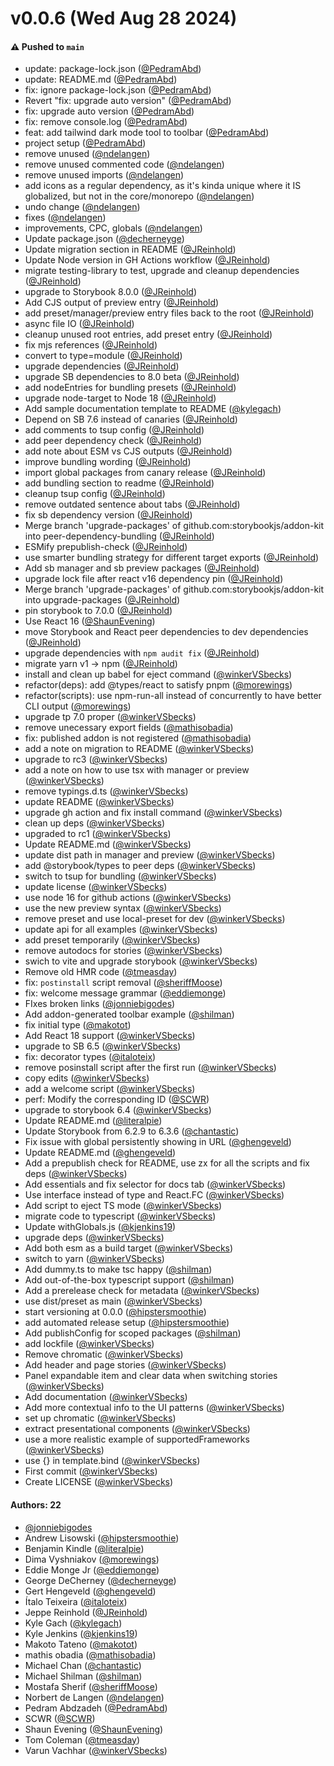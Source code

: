 # v0.0.6 (Wed Aug 28 2024)

#### ⚠️ Pushed to `main`

- update: package-lock.json ([@PedramAbd](https://github.com/PedramAbd))
- update: README.md ([@PedramAbd](https://github.com/PedramAbd))
- fix: ignore package-lock.json ([@PedramAbd](https://github.com/PedramAbd))
- Revert "fix: upgrade auto version" ([@PedramAbd](https://github.com/PedramAbd))
- fix: upgrade auto version ([@PedramAbd](https://github.com/PedramAbd))
- fix: remove console.log ([@PedramAbd](https://github.com/PedramAbd))
- feat: add tailwind dark mode tool to toolbar ([@PedramAbd](https://github.com/PedramAbd))
- project setup ([@PedramAbd](https://github.com/PedramAbd))
- remove unused ([@ndelangen](https://github.com/ndelangen))
- remove unused commented code ([@ndelangen](https://github.com/ndelangen))
- remove unused imports ([@ndelangen](https://github.com/ndelangen))
- add icons as a regular dependency, as it's kinda unique where it IS globalized, but not in the core/monorepo ([@ndelangen](https://github.com/ndelangen))
- undo change ([@ndelangen](https://github.com/ndelangen))
- fixes ([@ndelangen](https://github.com/ndelangen))
- improvements, CPC, globals ([@ndelangen](https://github.com/ndelangen))
- Update package.json ([@decherneyge](https://github.com/decherneyge))
- Update migration section in README ([@JReinhold](https://github.com/JReinhold))
- Update Node version in GH Actions workflow ([@JReinhold](https://github.com/JReinhold))
- migrate testing-library to test, upgrade and cleanup dependencies ([@JReinhold](https://github.com/JReinhold))
- upgrade to Storybook 8.0.0 ([@JReinhold](https://github.com/JReinhold))
- Add CJS output of preview entry ([@JReinhold](https://github.com/JReinhold))
- add preset/manager/preview entry files back to the root ([@JReinhold](https://github.com/JReinhold))
- async file IO ([@JReinhold](https://github.com/JReinhold))
- cleanup unused root entries, add preset entry ([@JReinhold](https://github.com/JReinhold))
- fix mjs references ([@JReinhold](https://github.com/JReinhold))
- convert to type=module ([@JReinhold](https://github.com/JReinhold))
- upgrade dependencies ([@JReinhold](https://github.com/JReinhold))
- upgrade SB dependencies to 8.0 beta ([@JReinhold](https://github.com/JReinhold))
- add nodeEntries for bundling presets ([@JReinhold](https://github.com/JReinhold))
- upgrade node-target to Node 18 ([@JReinhold](https://github.com/JReinhold))
- Add sample documentation template to README ([@kylegach](https://github.com/kylegach))
- Depend on SB 7.6 instead of canaries ([@JReinhold](https://github.com/JReinhold))
- add comments to tsup config ([@JReinhold](https://github.com/JReinhold))
- add peer dependency check ([@JReinhold](https://github.com/JReinhold))
- add note about ESM vs CJS outputs ([@JReinhold](https://github.com/JReinhold))
- improve bundling wording ([@JReinhold](https://github.com/JReinhold))
- import global packages from canary release ([@JReinhold](https://github.com/JReinhold))
- add bundling section to readme ([@JReinhold](https://github.com/JReinhold))
- cleanup tsup config ([@JReinhold](https://github.com/JReinhold))
- remove outdated sentence about tabs ([@JReinhold](https://github.com/JReinhold))
- fix sb dependency version ([@JReinhold](https://github.com/JReinhold))
- Merge branch 'upgrade-packages' of github.com:storybookjs/addon-kit into peer-dependency-bundling ([@JReinhold](https://github.com/JReinhold))
- ESMify prepublish-check ([@JReinhold](https://github.com/JReinhold))
- use smarter bundling strategy for different target exports ([@JReinhold](https://github.com/JReinhold))
- Add sb manager and sb preview packages ([@JReinhold](https://github.com/JReinhold))
- upgrade lock file after react v16 dependency pin ([@JReinhold](https://github.com/JReinhold))
- Merge branch 'upgrade-packages' of github.com:storybookjs/addon-kit into upgrade-packages ([@JReinhold](https://github.com/JReinhold))
- pin storybook to 7.0.0 ([@JReinhold](https://github.com/JReinhold))
- Use React 16 ([@ShaunEvening](https://github.com/ShaunEvening))
- move Storybook and React peer dependencies to dev dependencies ([@JReinhold](https://github.com/JReinhold))
- upgrade dependencies with `npm audit fix` ([@JReinhold](https://github.com/JReinhold))
- migrate yarn v1 -> npm ([@JReinhold](https://github.com/JReinhold))
- install and clean up babel for eject command ([@winkerVSbecks](https://github.com/winkerVSbecks))
- refactor(deps): add @types/react to satisfy pnpm ([@morewings](https://github.com/morewings))
- refactor(scripts): use npm-run-all instead of concurrently to have better CLI output ([@morewings](https://github.com/morewings))
- upgrade tp 7.0 proper ([@winkerVSbecks](https://github.com/winkerVSbecks))
- remove unecessary export fields ([@mathisobadia](https://github.com/mathisobadia))
- fix: published addon is not registered ([@mathisobadia](https://github.com/mathisobadia))
- add a note on migration to README ([@winkerVSbecks](https://github.com/winkerVSbecks))
- upgrade to rc3 ([@winkerVSbecks](https://github.com/winkerVSbecks))
- add a note on how to use tsx with manager or preview ([@winkerVSbecks](https://github.com/winkerVSbecks))
- remove typings.d.ts ([@winkerVSbecks](https://github.com/winkerVSbecks))
- update README ([@winkerVSbecks](https://github.com/winkerVSbecks))
- upgrade gh action and fix install command ([@winkerVSbecks](https://github.com/winkerVSbecks))
- clean up deps ([@winkerVSbecks](https://github.com/winkerVSbecks))
- upgraded to rc1 ([@winkerVSbecks](https://github.com/winkerVSbecks))
- Update README.md ([@winkerVSbecks](https://github.com/winkerVSbecks))
- update dist path in manager and preview ([@winkerVSbecks](https://github.com/winkerVSbecks))
- add @storybook/types to peer deps ([@winkerVSbecks](https://github.com/winkerVSbecks))
- switch to tsup for bundling ([@winkerVSbecks](https://github.com/winkerVSbecks))
- update license ([@winkerVSbecks](https://github.com/winkerVSbecks))
- use node 16 for github actions ([@winkerVSbecks](https://github.com/winkerVSbecks))
- use the new preview syntax ([@winkerVSbecks](https://github.com/winkerVSbecks))
- remove preset and use local-preset for dev ([@winkerVSbecks](https://github.com/winkerVSbecks))
- update api for all examples ([@winkerVSbecks](https://github.com/winkerVSbecks))
- add preset temporarily ([@winkerVSbecks](https://github.com/winkerVSbecks))
- remove autodocs for stories ([@winkerVSbecks](https://github.com/winkerVSbecks))
- swich to vite and upgrade storybook ([@winkerVSbecks](https://github.com/winkerVSbecks))
- Remove old HMR code ([@tmeasday](https://github.com/tmeasday))
- fix: `postinstall` script removal ([@sheriffMoose](https://github.com/sheriffMoose))
- fix: welcome message grammar ([@eddiemonge](https://github.com/eddiemonge))
- FIxes broken links ([@jonniebigodes](https://github.com/jonniebigodes))
- Add addon-generated toolbar example ([@shilman](https://github.com/shilman))
- fix initial type ([@makotot](https://github.com/makotot))
- Add React 18 support ([@winkerVSbecks](https://github.com/winkerVSbecks))
- upgrade to SB 6.5 ([@winkerVSbecks](https://github.com/winkerVSbecks))
- fix: decorator types ([@italoteix](https://github.com/italoteix))
- remove posinstall script after the first run ([@winkerVSbecks](https://github.com/winkerVSbecks))
- copy edits ([@winkerVSbecks](https://github.com/winkerVSbecks))
- add a welcome script ([@winkerVSbecks](https://github.com/winkerVSbecks))
- perf: Modify the corresponding ID ([@SCWR](https://github.com/SCWR))
- upgrade to storybook 6.4 ([@winkerVSbecks](https://github.com/winkerVSbecks))
- Update README.md ([@literalpie](https://github.com/literalpie))
- Update Storybook from 6.2.9 to 6.3.6 ([@chantastic](https://github.com/chantastic))
- Fix issue with global persistently showing in URL ([@ghengeveld](https://github.com/ghengeveld))
- Update README.md ([@ghengeveld](https://github.com/ghengeveld))
- Add a prepublish check for README, use zx for all the scripts and fix deps ([@winkerVSbecks](https://github.com/winkerVSbecks))
- Add essentials and fix selector for docs tab ([@winkerVSbecks](https://github.com/winkerVSbecks))
- Use interface instead of type and React.FC ([@winkerVSbecks](https://github.com/winkerVSbecks))
- Add script to eject TS mode ([@winkerVSbecks](https://github.com/winkerVSbecks))
- migrate code to typescript ([@winkerVSbecks](https://github.com/winkerVSbecks))
- Update withGlobals.js ([@kjenkins19](https://github.com/kjenkins19))
- upgrade deps ([@winkerVSbecks](https://github.com/winkerVSbecks))
- Add both esm as a build target ([@winkerVSbecks](https://github.com/winkerVSbecks))
- switch to yarn ([@winkerVSbecks](https://github.com/winkerVSbecks))
- Add dummy.ts to make tsc happy ([@shilman](https://github.com/shilman))
- Add out-of-the-box typescript support ([@shilman](https://github.com/shilman))
- Add a prerelease check for metadata ([@winkerVSbecks](https://github.com/winkerVSbecks))
- use dist/preset as main ([@winkerVSbecks](https://github.com/winkerVSbecks))
- start versioning at 0.0.0 ([@hipstersmoothie](https://github.com/hipstersmoothie))
- add automated release setup ([@hipstersmoothie](https://github.com/hipstersmoothie))
- Add publishConfig for scoped packages ([@shilman](https://github.com/shilman))
- add lockfile ([@winkerVSbecks](https://github.com/winkerVSbecks))
- Remove chromatic ([@winkerVSbecks](https://github.com/winkerVSbecks))
- Add header and page stories ([@winkerVSbecks](https://github.com/winkerVSbecks))
- Panel expandable item and clear data when switching stories ([@winkerVSbecks](https://github.com/winkerVSbecks))
- Add documentation ([@winkerVSbecks](https://github.com/winkerVSbecks))
- Add more contextual info to the UI patterns ([@winkerVSbecks](https://github.com/winkerVSbecks))
- set up chromatic ([@winkerVSbecks](https://github.com/winkerVSbecks))
- extract presentational components ([@winkerVSbecks](https://github.com/winkerVSbecks))
- use a more realistic example of supportedFrameworks ([@winkerVSbecks](https://github.com/winkerVSbecks))
- use {} in template.bind ([@winkerVSbecks](https://github.com/winkerVSbecks))
- First commit ([@winkerVSbecks](https://github.com/winkerVSbecks))
- Create LICENSE ([@winkerVSbecks](https://github.com/winkerVSbecks))

#### Authors: 22

- [@jonniebigodes](https://github.com/jonniebigodes)
- Andrew Lisowski ([@hipstersmoothie](https://github.com/hipstersmoothie))
- Benjamin Kindle ([@literalpie](https://github.com/literalpie))
- Dima Vyshniakov ([@morewings](https://github.com/morewings))
- Eddie Monge Jr ([@eddiemonge](https://github.com/eddiemonge))
- George DeCherney ([@decherneyge](https://github.com/decherneyge))
- Gert Hengeveld ([@ghengeveld](https://github.com/ghengeveld))
- Ítalo Teixeira ([@italoteix](https://github.com/italoteix))
- Jeppe Reinhold ([@JReinhold](https://github.com/JReinhold))
- Kyle Gach ([@kylegach](https://github.com/kylegach))
- Kyle Jenkins ([@kjenkins19](https://github.com/kjenkins19))
- Makoto Tateno ([@makotot](https://github.com/makotot))
- mathis obadia ([@mathisobadia](https://github.com/mathisobadia))
- Michael Chan ([@chantastic](https://github.com/chantastic))
- Michael Shilman ([@shilman](https://github.com/shilman))
- Mostafa Sherif ([@sheriffMoose](https://github.com/sheriffMoose))
- Norbert de Langen ([@ndelangen](https://github.com/ndelangen))
- Pedram Abdzadeh ([@PedramAbd](https://github.com/PedramAbd))
- SCWR ([@SCWR](https://github.com/SCWR))
- Shaun Evening ([@ShaunEvening](https://github.com/ShaunEvening))
- Tom Coleman ([@tmeasday](https://github.com/tmeasday))
- Varun Vachhar ([@winkerVSbecks](https://github.com/winkerVSbecks))
